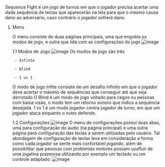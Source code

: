 Sequence Fight é um jogo de turnos em que o jogador precisa acertar uma dada sequência de teclas que aparecerão na tela para que o mesmo cause dano ao adversário, caso contrário o jogador sofrerá dano.

1. Menu
	
 	O menu consiste de duas páginas principais, uma que engobla os modos de jogo, e outra que lida com as configurações do jogo
 	![image](https://github.com/TP-Coltec-UFMG/2024-303-SequenceFight/assets/112624867/8d28afb6-f144-4381-a532-baba540bc48f)

	1.1 Modos de Jogo
		![image](https://github.com/TP-Coltec-UFMG/2024-303-SequenceFight/assets/112624867/e9ed1c38-1b23-4bac-b7ff-0481ce55e4c9)
		Os modos de jogo são três

   		- Infinte

   		- Blind

   		- 1 vs 1
   
   	O modo de jogo Infite consiste de um desafio infinito em que o jogador deve acertar o máximo de sequências que conseguir até que seja derrotado
   	O Blind é um modo de jogo voltado para cegos ou pessoas com baixa visão, o modo tem um retorno sonoro que indica a sequência desejada.
   	1 vs 1 é um modo jogador contra jogador de turno, em que um jogador ataca enquanto o outro defende.

	1.2 Configurações
		![image](https://github.com/TP-Coltec-UFMG/2024-303-SequenceFight/assets/112624867/05bb9307-a982-4e47-af7b-6e8e5f028499)
		O menu de configurações possui duas abas, uma para configuração do audio (na página principal) e uma outra página para configuração das teclas a serem utilizadas pelo usuário. Tal abordagem de configuração de teclas leva em consideração a forma como cada jogador se sente mais confortável jogando, além de possibilitar que pessoas com problemas motores possam usufluir de uma jogatina prazerosa utilizando por exemplo um teclado ou um controle adaptado.
		![image](https://github.com/TP-Coltec-UFMG/2024-303-SequenceFight/assets/112624867/d917c373-2c0c-4ef3-9565-0582086f6b87)



   

		
